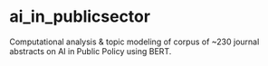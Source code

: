 # ai_in_publicsector

Computational analysis &amp; topic modeling of corpus of ~230 journal abstracts on AI in Public Policy using BERT.
